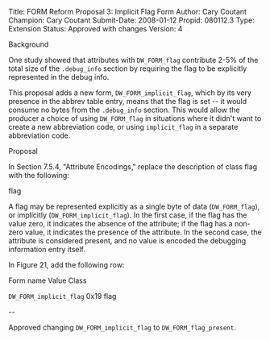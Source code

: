 Title:       FORM Reform Proposal 3: Implicit Flag Form
Author:      Cary Coutant
Champion:    Cary Coutant
Submit-Date: 2008-01-12
Propid:      080112.3
Type:        Extension
Status:      Approved with changes
Version:     4

Background

One study showed that attributes with `DW_FORM_flag` contribute 2-5% of the 
total size of the `.debug_info` section by requiring the flag to be explicitly 
represented in the debug info.

This proposal adds a new form, `DW_FORM_implicit_flag`, which by its very 
presence in the abbrev table entry, means that the flag is set -- it would 
consume no bytes from the `.debug_info` section. This would allow the producer 
a choice of using `DW_FORM_flag` in situations where it didn't want to create 
a new abbreviation code, or using `implicit_flag` in a separate abbreviation code.


Proposal

In Section 7.5.4, "Attribute Encodings," replace the description of class 
flag with the following:

 flag

   A flag may be represented explicitly as a single byte of
   data (`DW_FORM_flag`), or implicitly (`DW_FORM_implicit_flag`).
   In the first case, if the flag has the value zero, it
   indicates the absence of the attribute; if the flag has
   a non-zero value, it indicates the presence of the
   attribute. In the second case, the attribute is considered
   present, and no value is encoded the debugging information
   entry itself.

In Figure 21, add the following row:

 Form name                Value    Class

 `DW_FORM_implicit_flag`    0x19     flag

--

Approved changing `DW_FORM_implicit_flag` to `DW_FORM_flag_present`.
